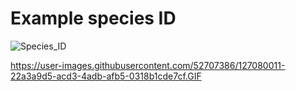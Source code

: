 # Example species ID

![Species_ID](https://user-images.githubusercontent.com/52707386/127080011-22a3a9d5-acd3-4adb-afb5-0318b1cde7cf.GIF)

https://user-images.githubusercontent.com/52707386/127080011-22a3a9d5-acd3-4adb-afb5-0318b1cde7cf.GIF
